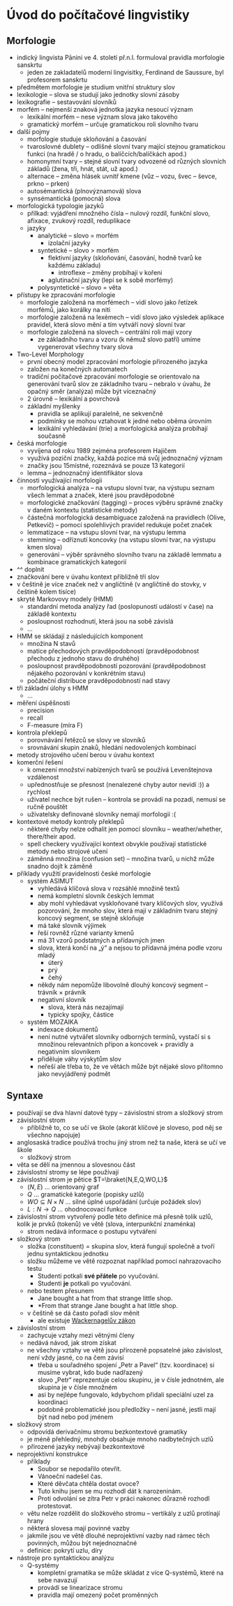 # Úvod do počítačové lingvistiky

## Morfologie

- indický lingvista Pānini ve 4. století př.n.l. formuloval pravidla morfologie sanskrtu
	- jeden ze zakladatelů moderní lingvisitky, Ferdinand de Saussure, byl profesorem sanskrtu
- předmětem morfologie je studium vnitřní struktury slov
- lexikologie – slova se studují jako jednotky slovní zásoby
- lexikografie – sestavování slovníků
- morfém – nejmenší znaková jednotka jazyka nesoucí význam
	- lexikální morfém – nese význam slova jako takového
	- gramatický morfém – určuje gramatickou roli slovního tvaru
- další pojmy
	- morfologie studuje skloňování a časování
	- tvaroslovné dublety – odlišné slovní tvary mající stejnou gramatickou funkci (na hradě / o hradu, o balíčcích/balíčkách apod.)
	- homonymní tvary – stejné slovní tvary odvozené od různých slovních základů (žena, tři, hnát, stát, už apod.)
	- alternace – změna hlásek uvnitř kmene (vůz – vozu, švec – ševce, prkno – prken)
	- autosémantická (plnovýznamová) slova
	- synsémantická (pomocná) slova
- morfologická typologie jazyků
	- přílkad: vyjádření množného čísla – nulový rozdíl, funkční slovo, afixace, zvukový rozdíl, reduplikace
	- jazyky
		- analytické – slovo = morfém
			- izolační jazyky
		- syntetické – slovo > morfém
			- flektivní jazyky (skloňování, časování, hodně tvarů ke každému základu)
				- introflexe – změny probíhají v kořeni
			- aglutinační jazyky (lepí se k sobě morfémy)
		- polysyntetické – slovo = věta
- přístupy ke zpracování morfologie
	- morfologie založená na morfémech – vidí slovo jako řetízek morfémů, jako korálky na niti
	- morfologie založená na lexémech – vidí slovo jako výsledek aplikace pravidel, která slovo mění a tím vytváří nový slovní tvar
	- morfologie založená na slovech – centrální roli mají vzory
		- ze základního tvaru a vzoru (k němuž slovo patří) umíme vygenerovat všechny tvary slova
- Two-Level Morphology
	- první obecný model zpracování morfologie přirozeného jazyka
	- založen na konečných automatech
	- tradiční počítačové zpracování morfologie se orientovalo na generování tvarů slov ze základního tvaru – nebralo v úvahu, že opačný směr (analýza) může být víceznačný
	- 2 úrovně – lexikální a povrchová
	- základní myšlenky
		- pravidla se aplikují paralelně, ne sekvenčně
		- podmínky se mohou vztahovat k jedné nebo oběma úrovním
		- lexikální vyhledávání (trie) a morfologická analýza probíhají současně
- česká morfologie
	- vyvíjena od roku 1989 zejména profesorem Hajičem
	- využívá poziční značky, každá pozice má svůj jednoznačný význam
	- značky jsou 15místné, rozeznává se pouze 13 kategorií
	- lemma – jednoznačný identifikátor slova
- činnosti využívající morfologii
	- morfologická analýza – na vstupu slovní tvar, na výstupu seznam všech lemmat a značek, které jsou pravděpodobné
	- morfologické značkování (tagging) – proces výběru správné značky v daném kontextu (statistické metody)
	- částečná morfologická desambiguace založená na pravidlech (Olive, Petkevič) – pomocí spolehlivých pravidel redukuje počet značek
	- lemmatizace – na vstupu slovní tvar, na výstupu lemma
	- stemming – odříznutí koncovky (na vstupu slovní tvar, na výstupu kmen slova)
	- generování – výběr správného slovního tvaru na základě lemmatu a kombinace gramatických kategorií
- ^^ doplnit
- značkování bere v úvahu kontext přibližně tří slov
- v češtině je více značek než v angličtině (v angličtině do stovky, v češtině kolem tisíce)
- skryté Markovovy modely (HMM)
	- standardní metoda analýzy řad (poslopuností událostí v čase) na základě kontextu
	- posloupnost rozhodnutí, která jsou na sobě závislá
	- …
- HMM se skládají z následujících komponent
	- množina N stavů
	- matice přechodových pravděpodobností (pravděpodobnost přechodu z jednoho stavu do druhého)
	- posloupnost pravděpodobností pozorování (pravděpodobnost nějakého pozorování v konkrétním stavu)
	- počáteční distribuce pravděpodobností nad stavy
- tři základní úlohy s HMM
	- …
- měření úspěšnosti
	- precision
	- recall
	- F-measure (míra F)
- kontrola překlepů
	- porovnávání řetězců se slovy ve slovníků
	- srovnávání skupin znaků, hledání nedovolených kombinací
- metody strojového učení berou v úvahu kontext
- komerční řešení
	- k omezení množství nabízených tvarů se používá Levenštejnova vzdálenost
	- upřednostňuje se přesnost (nenalezené chyby autor nevidí :)) a rychlost
	- uživatel nechce být rušen – kontrola se provádí na pozadí, nemusí se ručně pouštět
	- uživatelsky definované slovníky nemají morfologii :(
- kontextové metody kontroly překlepů
	- některé chyby nelze odhalit jen pomocí slovníku – weather/whether, there/their apod.
	- spell checkery využívající kontext obvykle používají statistické metody nebo strojové učení
	- záměnná množina (confusion set) – množina tvarů, u nichž může snadno dojít k záměně
- příklady využití pravidelnosti české morfologie
	- systém ASIMUT
		- vyhledává klíčová slova v rozsáhlé množině textů
		- nemá kompletní slovník českých lemmat
		- aby mohl vyhledávat vyskloňované tvary klíčových slov, využívá pozorování, že mnoho slov, která mají v základním tvaru stejný koncový segment, se stejně skloňuje
		- má také slovník výjimek
		- řeší rovněž různé varianty kmenů
		- má 31 vzorů podstatných a přídavných jmen
		- slova, která končí na „ý“ a nejsou to přídavná jména podle vzoru mladý
			- úterý
			- prý
			- čehý
		- někdy nám nepomůže libovolně dlouhý koncový segment – trávník × právník
		- negativní slovník
			- slova, která nás nezajímají
			- typicky spojky, částice
	- systém MOZAIKA
		- indexace dokumentů
		- není nutné vytvářet slovníky odborných termínů, vystačí si s množinou relevantních přípon a koncovek + pravidly a negativním slovníkem
		- přiděluje váhy výskytům slov
		- neřeší ale třeba to, že ve větách může být nějaké slovo přítomno jako nevyjádřený podmět

## Syntaxe

- používají se dva hlavní datové typy – závislostní strom a složkový strom
- závislostní strom
	- přibližně to, co se učí ve škole (akorát klíčové je sloveso, pod něj se všechno napojuje)
- anglosaská tradice používá trochu jiný strom než ta naše, která se učí ve škole
	- složkový strom
- věta se dělí na jmennou a slovesnou část
- závislostní stromy se lépe používají
- závislostní strom je pětice $T=\braket{N,E,Q,WO,L}$
	- $(N,E)$ … orientovaný graf
	- $Q$ … gramatické kategorie (popisky uzlů)
	- $WO\subseteq N\times N$ … silné úplné uspořádání (určuje požádek slov)
	- $L:N\to Q$ … ohodnocovací funkce
- závislostní strom vytvořený podle této definice má přesně tolik uzlů, kolik je prvků (tokenů) ve větě (slova, interpunkční znaménka)
	- strom nedává informace o postupu vytváření
- složkový strom
	- složka (constituent) = skupina slov, která fungují společně a tvoří jednu syntaktickou jednotku
	- složku můžeme ve větě rozpoznat například pomocí nahrazovacího testu
		- Studenti potkali **své přátele** po vyučování.
		- Studenti **je** potkali po vyučování.
	- nebo testem přesunem
		- Jane bought a hat from that strange little shop.
		- \*From that strange Jane bought a hat little shop.
	- v češtině se dá často pořadí slov měnit
		- ale existuje [Wackernagelův zákon](https://cs.wikipedia.org/wiki/Wackernagel%C5%AFv_z%C3%A1kon)
- závislostní strom
	- zachycuje vztahy mezi větnými členy
	- nedává návod, jak strom získat
	- ne všechny vztahy ve větě jsou přirozeně popsatelné jako závislost, není vždy jasné, co na čem závisí
		- třeba u souřadného spojení „Petr a Pavel“ (tzv. koordinace) si musíme vybrat, kdo bude nadřazený
		- slovo „Petr“ reprezentuje celou skupinu, je v čísle jednotném, ale skupina je v čísle množném
		- asi by nejlépe fungovalo, kdybychom přidali speciální uzel za koordinaci
		- podobně problematické jsou předložky – není jasné, jestli mají být nad nebo pod jménem
- složkový strom
	- odpovídá derivačnímu stromu bezkontextové gramatiky
	- je méně přehledný, mnohdy obsahuje mnoho nadbytečných uzlů
	- přirozené jazyky nebývají bezkontextové
- neprojektivní konstrukce
	- příklady
		- Soubor se nepodařilo otevřít.
		- Vánoeční nadešel čas.
		- Které děvčata chtěla dostat ovoce?
		- Tuto knihu jsem se mu rozhodl dát k narozeninám.
		- Proti odvolání se zítra Petr v práci nakonec důrazně rozhodl protestovat.
	- větu nelze rozdělit do složkového stromu – vertikály z uzlů protínají hrany
	- některá slovesa mají povinné vazby
	- jakmile jsou ve větě dlouhé neprojektivní vazby nad rámec těch povinných, můžou být nejednoznačné
	- definice: pokrytí uzlu, díry
- nástroje pro syntaktickou analýzu
	- Q-systémy
		- kompletní gramatika se může skládat z více Q-systémů, které na sebe navazují
		- provádí se linearizace stromu
		- pravidla mají omezený počet proměnných
